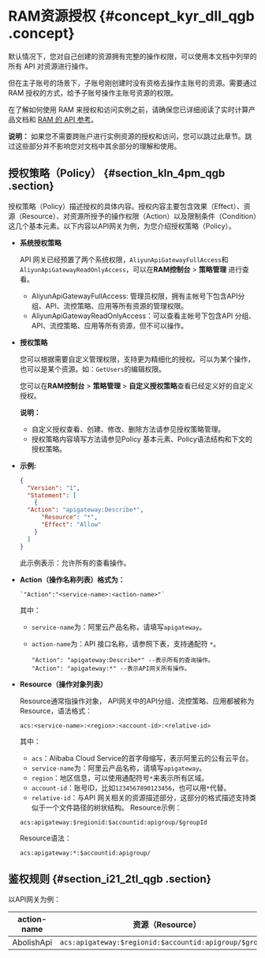 # RAM资源授权 {#concept_kyr_dll_qgb .concept}

默认情况下，您对自己创建的资源拥有完整的操作权限，可以使用本文档中列举的所有 API 对资源进行操作。

但在主子账号的场景下，子账号刚创建时没有资格去操作主账号的资源。需要通过 RAM 授权的方式，给予子账号操作主账号资源的权限。

在了解如何使用 RAM 来授权和访问实例之前，请确保您已详细阅读了实时计算产品文档和 [RAM 的 API 参考](http://docs.aliyun.com/?&spm=5176.730001.3.4.9ewuZb#/pub/ram/ram-api-reference/intro&intro)。

**说明：** 如果您不需要跨账户进行实例资源的授权和访问，您可以跳过此章节。跳过这些部分并不影响您对文档中其余部分的理解和使用。

## 授权策略（Policy） {#section_kln_4pm_qgb .section}

授权策略（Policy）描述授权的具体内容。授权内容主要包含效果（Effect）、资源（Resource）、对资源所授予的操作权限（Action）以及限制条件（Condition）这几个基本元素。以下内容以API网关为例，为您介绍授权策略（Policy）。

-   **系统授权策略** 

    API 网关已经预置了两个系统权限，`AliyunApiGatewayFullAccess`和`AliyunApiGatewayReadOnlyAccess`，可以在**RAM控制台** \> **策略管理** 进行查看。

    -   AliyunApiGatewayFullAccess: 管理员权限，拥有主帐号下包含API分组、API、流控策略、应用等所有资源的管理权限。
    -   AliyunApiGatewayReadOnlyAccess：可以查看主帐号下包含API 分组、API、流控策略、应用等所有资源，但不可以操作。
-   **授权策略** 

    您可以根据需要自定义管理权限，支持更为精细化的授权。可以为某个操作，也可以是某个资源。如：`GetUsers`的编辑权限。

    您可以在**RAM控制台** \> **策略管理** \> **自定义授权策略**查看已经定义好的自定义授权。

    **说明：** 

    -   自定义授权查看、创建、修改、删除方法请参见授权策略管理。
    -   授权策略内容填写方法请参见Policy 基本元素、Policy语法结构和下文的授权策略。
-   **示例:**

    ```json
    {
      "Version": "1",
      "Statement": [
        {
      "Action": "apigateway:Describe*",
          "Resource": "*",
          "Effect": "Allow"
        }
      ]
    }
    ```

    此示例表示：允许所有的查看操作。

-   **Action（操作名称列表）格式为：**

    ```
    `"Action":"<service-name>:<action-name>"`
    ```

    其中：

    -   `service-name`为：阿里云产品名称，请填写`apigateway`。
    -   `action-name`为：API 接口名称，请参照下表，支持通配符 `*`。

        ```
        "Action": "apigateway:Describe*" --表示所有的查询操作。 
        "Action": "apigateway:*" --表示API网关所有操作。 
        ```

-   **Resource（操作对象列表）** 

    Resource通常指操作对象， API网关中的API分组、流控策略、应用都被称为Resource，语法格式：

    `acs:<service-name>:<region>:<account-id>:<relative-id>`

    其中：

    -   `acs`：Alibaba Cloud Service的首字母缩写，表示阿里云的公有云平台。
    -   `service-name`为：阿里云产品名称，请填写`apigateway`。
    -   `region`：地区信息，可以使用通配符号`*`来表示所有区域。
    -   `account-id`：账号ID，比如`1234567890123456`，也可以用`*`代替。
    -   `relative-id`：与API 网关相关的资源描述部分，这部分的格式描述支持类似于一个文件路径的树状结构。
    Resource示例：

    `acs:apigateway:$regionid:$accountid:apigroup/$groupId`

    Resource语法：

    `acs:apigateway:*:$accountid:apigroup/`


## 鉴权规则 {#section_i21_2tl_qgb .section}

以API网关为例：

|action-name|资源（Resource）|
|-----------|------------|
|AbolishApi|`acs:apigateway:$regionid:$accountid:apigroup/$groupId`|

